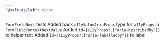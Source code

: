 ```yaml
---
"@salt-ds/lab": minor
---
```


`FormFieldNext` tests
Added back `a11yValueAriaProps` type for `a11yProps` in `FormFieldContextNextValue`
Added `id={a11yProps?.["aria-describedby"]}` to helper text
Added `id={a11yProps?.["aria-labelledby"]}` to label
